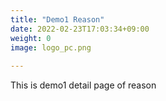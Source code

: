 ```yaml
---
title: "Demo1 Reason"
date: 2022-02-23T17:03:34+09:00
weight: 0
image: logo_pc.png
 
---
```

This is demo1 detail page of reason